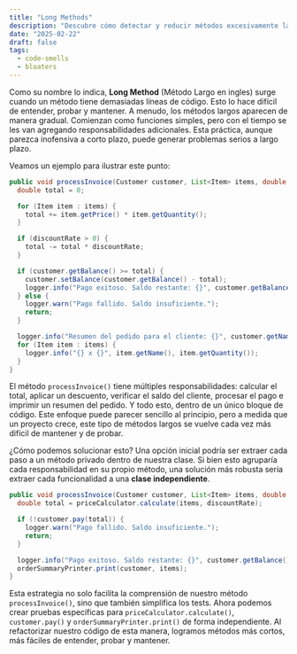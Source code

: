 ```yaml
---
title: "Long Methods"
description: "Descubre cómo detectar y reducir métodos excesivamente largos, facilitando la comprensión, el mantenimiento y la evolución de tu software."
date: "2025-02-22"
draft: false
tags:
  - code-smells
  - bloaters
---
```


Como su nombre lo indica, **Long Method** (Método Largo en ingles) surge cuando un método tiene demasiadas líneas de código.
Esto lo hace difícil de entender, probar y mantener. A menudo, los métodos largos aparecen
de manera gradual. Comienzan como funciones simples, pero con el tiempo se les van agregando responsabilidades adicionales.
Esta práctica, aunque parezca inofensiva a corto plazo, puede generar problemas serios a largo plazo.

Veamos un ejemplo para ilustrar este punto:

```java
public void processInvoice(Customer customer, List<Item> items, double discountRate) {
  double total = 0;

  for (Item item : items) {
    total += item.getPrice() * item.getQuantity();
  }

  if (discountRate > 0) {
    total -= total * discountRate;
  }

  if (customer.getBalance() >= total) {
    customer.setBalance(customer.getBalance() - total);
    logger.info("Pago exitoso. Saldo restante: {}", customer.getBalance());
  } else {
    logger.warn("Pago fallido. Saldo insuficiente.");
    return;
  }

  logger.info("Resumen del pedido para el cliente: {}", customer.getName());
  for (Item item : items) {
    logger.info("{} x {}", item.getName(), item.getQuantity());
  }
}
```

El método `processInvoice()` tiene múltiples responsabilidades: calcular el total, aplicar un descuento,
verificar el saldo del cliente, procesar el pago e imprimir un resumen del pedido. Y todo esto, dentro de un único bloque de código.
Este enfoque puede parecer sencillo al principio, pero a medida que un proyecto crece, este tipo de métodos largos se vuelve cada vez más
difícil de mantener y de probar.

¿Cómo podemos solucionar esto? Una opción inicial podría ser extraer cada paso a un método privado dentro de nuestra clase.
Si bien esto agruparía cada responsabilidad en su propio método,
una solución más robusta sería extraer cada funcionalidad a una **clase independiente**.

```java
public void processInvoice(Customer customer, List<Item> items, double discountRate) {
  double total = priceCalculator.calculate(items, discountRate);

  if (!customer.pay(total)) {
    logger.warn("Pago fallido. Saldo insuficiente.");
    return;
  }

  logger.info("Pago exitoso. Saldo restante: {}", customer.getBalance());
  orderSummaryPrinter.print(customer, items);
}
```

Esta estrategia no solo facilita la comprensión de nuestro método `processInvoice()`, sino que también simplifica los tests.
Ahora podemos crear pruebas específicas para `priceCalculator.calculate()`, `customer.pay()` y `orderSummaryPrinter.print()` de forma independiente.
Al refactorizar nuestro código de esta manera, logramos métodos más cortos, más fáciles de entender, probar y mantener.